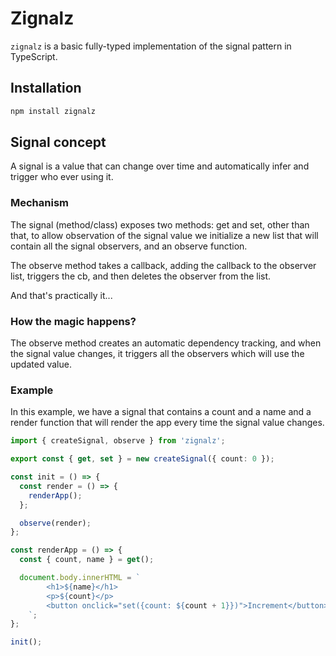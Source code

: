 # Zignalz

`zignalz` is a basic fully-typed implementation of the signal pattern in TypeScript.

## Installation

```bash
npm install zignalz
```

## Signal concept

A signal is a value that can change over time and automatically infer and trigger who ever using it.

### Mechanism

The signal (method/class) exposes two methods: get and set, other than that, to allow observation of the signal value
we initialize a new list that will contain all the signal observers, and an observe function.

The observe method takes a callback, adding the callback to the observer list, triggers the cb, and then
deletes the observer from the list.

And that's practically it...

### How the magic happens?

The observe method creates an automatic dependency tracking, and when the signal value changes,
it triggers all the observers which will use the updated value.

### Example

In this example, we have a signal that contains a count and a name and a render function that will render the app
every time the signal value changes.

```ts
import { createSignal, observe } from 'zignalz';

export const { get, set } = new createSignal({ count: 0 });

const init = () => {
  const render = () => {
    renderApp();
  };

  observe(render);
};

const renderApp = () => {
  const { count, name } = get();

  document.body.innerHTML = `
        <h1>${name}</h1>
        <p>${count}</p>
        <button onclick="set({count: ${count + 1}})">Increment</button>
    `;
};

init();
```
